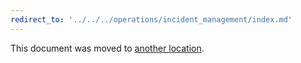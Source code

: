 ```yaml
---
redirect_to: '../../../operations/incident_management/index.md'
---
```


This document was moved to [another location](../../../operations/incident_management/index.md).
